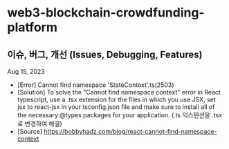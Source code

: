 # web3-blockchain-crowdfunding-platform

## 이슈, 버그, 개선 (Issues, Debugging, Features)
Aug 15, 2023
- [Error] Cannot find namespace 'StateContext'.ts(2503)
- [Solution] To solve the "Cannot find namespace context" error in React typescript, use a .tsx extension for the files in which you use JSX, set jsx to react-jsx in your tsconfig.json file and make sure to install all of the necessary @types packages for your application. (.ts 익스텐션을 .tsx로 변경하여 해결)
- [Source] https://bobbyhadz.com/blog/react-cannot-find-namespace-context
